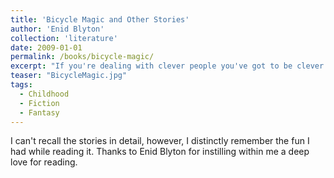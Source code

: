 ```yaml
---
title: 'Bicycle Magic and Other Stories'
author: 'Enid Blyton'
collection: 'literature'
date: 2009-01-01
permalink: /books/bicycle-magic/
excerpt: "If you're dealing with clever people you've got to be clever yourself."
teaser: "BicycleMagic.jpg"
tags:
  - Childhood
  - Fiction
  - Fantasy
---
```


I can't recall the stories in detail, however, I distinctly remember the fun I had while reading it. Thanks to Enid Blyton for instilling within me a deep love for reading.